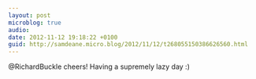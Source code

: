 ```yaml
---
layout: post
microblog: true
audio: 
date: 2012-11-12 19:18:22 +0100
guid: http://samdeane.micro.blog/2012/11/12/t268055150386626560.html
---
```

@RichardBuckle cheers! Having a supremely lazy day :)
